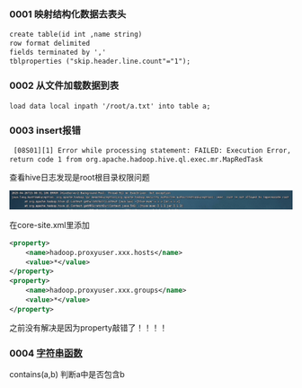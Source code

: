 ### 0001 映射结构化数据去表头

```hive
create table(id int ,name string)
row format delimited
fields terminated by ','
tblproperties ("skip.header.line.count"="1");
```

### 0002 从文件加载数据到表

```hive
load data local inpath '/root/a.txt' into table a;
```

### 0003 insert报错

```shell
 [08S01][1] Error while processing statement: FAILED: Execution Error, return code 1 from org.apache.hadoop.hive.ql.exec.mr.MapRedTask
```

查看hive日志发现是root根目录权限问题

![image-20230426150639291](img/image-20230426150639291.png)

在core-site.xml里添加

```xml
<property>
    <name>hadoop.proxyuser.xxx.hosts</name>
    <value>*</value>
</property>
<property>
    <name>hadoop.proxyuser.xxx.groups</name>
    <value>*</value>
</property>
```

之前没有解决是因为property敲错了！！！！

### 0004 [字符串函数](https://blog.csdn.net/qq_34941023/article/details/51550004)

contains(a,b) 判断a中是否包含b

